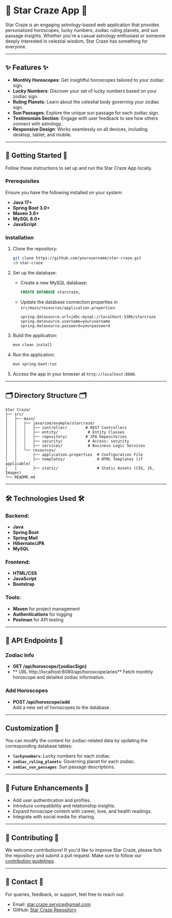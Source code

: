 
# 🌟 Star Craze App 🌟

Star Craze is an engaging astrology-based web application that provides personalized horoscopes, lucky numbers, zodiac ruling planets, and sun passage insights. Whether you're a casual astrology enthusiast or someone deeply interested in celestial wisdom, Star Craze has something for everyone.

---

## ✨ Features ✨

- **Monthly Horoscopes**: Get insightful horoscopes tailored to your zodiac sign.
- **Lucky Numbers**: Discover your set of lucky numbers based on your zodiac sign.
- **Ruling Planets**: Learn about the celestial body governing your zodiac sign.
- **Sun Passages**: Explore the unique sun passage for each zodiac sign.
- **Testimonials Section**: Engage with user feedback to see how others connect with astrology.
- **Responsive Design**: Works seamlessly on all devices, including desktop, tablet, and mobile.

---

## 🚀 Getting Started 🚀

Follow these instructions to set up and run the Star Craze App locally.

### Prerequisites

Ensure you have the following installed on your system:
- **Java 17+**
- **Spring Boot 3.0+**
- **Maven 3.6+**
- **MySQL 8.0+**
- **JavaScript**

### Installation

1. Clone the repository:
   ```bash
   git clone https://github.com/yourusername/star-craze.git
   cd star-craze
   ```

2. Set up the database:
   - Create a new MySQL database:
     ```sql
     CREATE DATABASE starcraze;
     ```
   - Update the database connection properties in `src/main/resources/application.properties`:
     ```properties
     spring.datasource.url=jdbc:mysql://localhost:3306/starcraze
     spring.datasource.username=yourusername
     spring.datasource.password=yourpassword
     ```

3. Build the application:
   ```bash
   mvn clean install
   ```

4. Run the application:
   ```bash
   mvn spring-boot:run
   ```

5. Access the app in your browser at `http://localhost:8080`.

---

## 🗂️ Directory Structure 🗂️

```
Star Craze/
├── src/
│   ├── main/
│   │   ├── java/com/example/starcraze/
│   │   │   ├── controller/        # REST Controllers
│   │   │   ├── entity/             # Entity Classes
│   │   │   ├── repository/        # JPA Repositories
│   │   │   ├── security/           # Access: security
│   │   │   ├── services/           # Business Logic Services
│   │   └── resources/
│   │       ├── application.properties  # Configuration File
│   │       ├── templates/              # HTML Templates (if applicable)
│   │       ├── static/                 # Static Assets (CSS, JS, Images)
└── README.md
```

---

## 🛠️ Technologies Used 🛠️

### Backend:
- **Java**
- **Spring Boot**
- **Spring Mail**
- **Hibernate/JPA**
- **MySQL**


### Frontend:
- **HTML/CSS**
- **JavaScript**
- **Bootstrap**

### Tools:
- **Maven** for project management
- **Authentications** for logging
- **Postman** for API testing

---

## 🌌 API Endpoints 🌌

### Zodiac Info
- **GET /api/horoscope/{zodiacSign}**
- ** URL http://localhost:8080/api/horoscope/aries**
  Fetch monthly horoscope and detailed zodiac information.

### Add Horoscopes
- **POST /api/horoscope/add**  
  Add a new set of horoscopes to the database.

---

##   Customization 🔧

You can modify the content for zodiac-related data by updating the corresponding database tables:
- **`luckynumbers`**: Lucky numbers for each zodiac.
- **`zodiac_ruling_planets`**: Governing planet for each zodiac.
- **`zodiac_sun_passages`**: Sun passage descriptions.

---

## 🌟 Future Enhancements 🌟

- Add user authentication and profiles.
- Introduce compatibility and relationship insights.
- Expand horoscope content with career, love, and health readings.
- Integrate with social media for sharing.

---


## 🤝 Contributing 🤝

We welcome contributions! If you'd like to improve Star Craze, please fork the repository and submit a pull request. Make sure to follow our [contribution guidelines](CONTRIBUTING.md).

---

## 📧 Contact 📧

For queries, feedback, or support, feel free to reach out:
- Email: star.craze.service@gmail.com
- GitHub: [Star Craze Repository](https://github.com/yourusername/star-craze)
